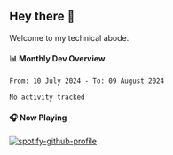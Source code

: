 ## Hey there 👋

Welcome to my technical abode.

#### 📊 Monthly Dev Overview
<!--START_SECTION:waka-->

```txt
From: 10 July 2024 - To: 09 August 2024

No activity tracked
```

<!--END_SECTION:waka-->

#### 🎧 Now Playing

[![spotify-github-profile](https://spotify-github-profile.vercel.app/api/view?uid=james2mid&cover_image=true&theme=natemoo-re)](https://open.spotify.com/user/james2mid?si=2b3baf2b09cb499e)
